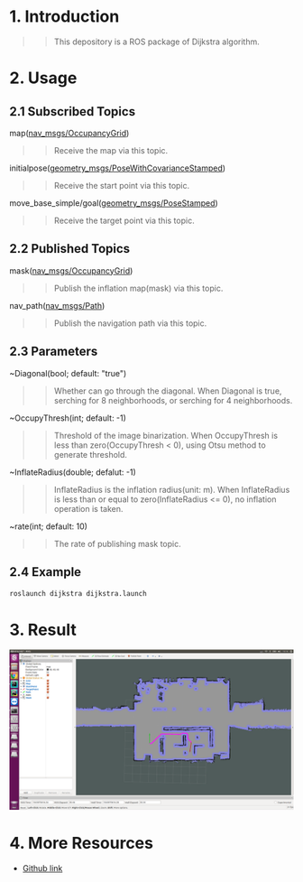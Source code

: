 # 1. Introduction
>>This depository is a ROS package of Dijkstra algorithm.

# 2. Usage
## 2.1 Subscribed Topics  
map([nav_msgs/OccupancyGrid](http://docs.ros.org/kinetic/api/nav_msgs/html/msg/OccupancyGrid.html))    
>>Receive the map via this topic.

initialpose([geometry_msgs/PoseWithCovarianceStamped](http://docs.ros.org/api/geometry_msgs/html/msg/PoseWithCovarianceStamped.html))  
>>Receive the start point via this topic.

move_base_simple/goal([geometry_msgs/PoseStamped](http://docs.ros.org/api/geometry_msgs/html/msg/PoseStamped.html))   
>>Receive the target point via this topic.

## 2.2 Published Topics  
mask([nav_msgs/OccupancyGrid](http://docs.ros.org/kinetic/api/nav_msgs/html/msg/OccupancyGrid.html))  
>>Publish the inflation map(mask) via this topic.  

nav_path([nav_msgs/Path](http://docs.ros.org/api/nav_msgs/html/msg/Path.html))  
>>Publish the navigation path via this topic.

## 2.3 Parameters  
~Diagonal(bool; default: "true")  
>>Whether can go through the diagonal. When Diagonal is true, serching for 8 neighborhoods, or serching for 4 neighborhoods.

~OccupyThresh(int; default: -1)  
>>Threshold of the image binarization. When OccupyThresh is less than zero(OccupyThresh < 0), using Otsu method to generate threshold.

~InflateRadius(double; defalut: -1)  
>>InflateRadius is the inflation radius(unit: m). When InflateRadius is less than or equal to zero(InflateRadius <= 0), no inflation operation is taken.

~rate(int; default: 10)  
>>The rate of publishing mask topic.

## 2.4 Example  
```
roslaunch dijkstra dijkstra.launch
```

# 3. Result  
![image](https://github.com/lh9171338/Dijkstra/blob/master/results/result.png)

# 4. More Resources
- [Github link](https://github.com/lh9171338/Outline)
